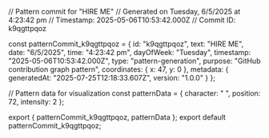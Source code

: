 // Pattern commit for "HIRE ME"
// Generated on Tuesday, 6/5/2025 at 4:23:42 pm
// Timestamp: 2025-05-06T10:53:42.000Z
// Commit ID: k9qgttpqoz

const patternCommit_k9qgttpqoz = {
  id: "k9qgttpqoz",
  text: "HIRE ME",
  date: "6/5/2025",
  time: "4:23:42 pm",
  dayOfWeek: "Tuesday",
  timestamp: "2025-05-06T10:53:42.000Z",
  type: "pattern-generation",
  purpose: "GitHub contribution graph pattern",
  coordinates: {
    x: 47,
    y: 0
  },
  metadata: {
    generatedAt: "2025-07-25T12:18:33.607Z",
    version: "1.0.0"
  }
};

// Pattern data for visualization
const patternData = {
  character: " ",
  position: 72,
  intensity: 2
};

export { patternCommit_k9qgttpqoz, patternData };
export default patternCommit_k9qgttpqoz;
